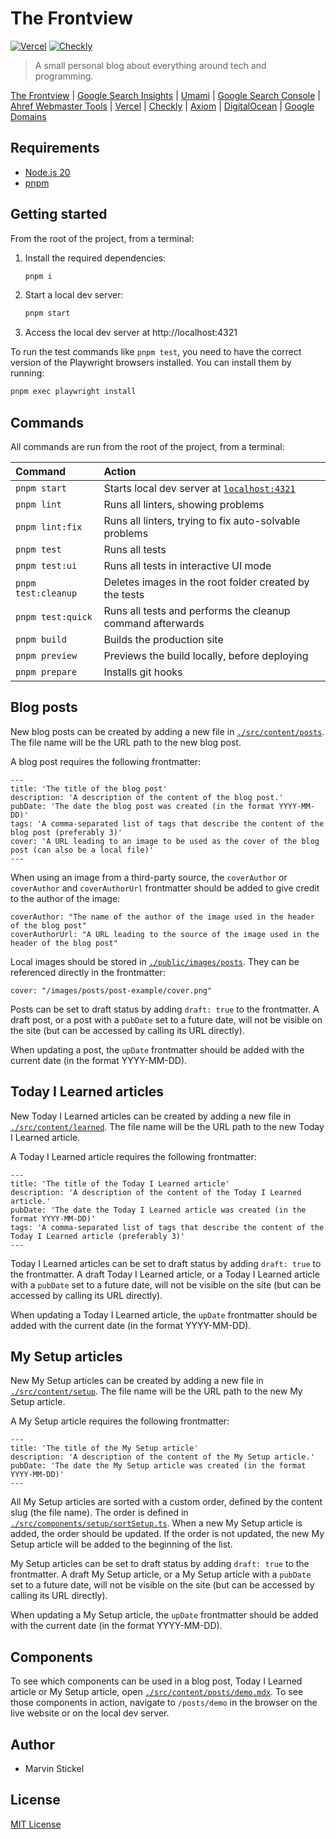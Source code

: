 # The Frontview

[![Vercel](https://vercelbadge.vercel.app/api/SenseiMarv/the-frontview?style=for-the-badge)](https://vercel.com/senseimarv/the-frontview) [![Checkly](https://api.checklyhq.com/v1/badges/checks/00dcc340-7a1f-4591-8b0f-a0887a26437a?style=for-the-badge&theme=default)](https://app.checklyhq.com/checks/00dcc340-7a1f-4591-8b0f-a0887a26437a/)

> A small personal blog about everything around tech and programming.

[The Frontview](https://the-frontview.dev) | [Google Search Insights](https://search.google.com/search-console/insights/?resource_id=sc-domain%3Athe-frontview.dev&hl=de) | [Umami](https://umami.the-frontview.dev/websites/09b73606-91e7-4e8b-b37b-48bde6a64aba) | [Google Search Console](https://search.google.com/search-console?resource_id=sc-domain:the-frontview.dev) | [Ahref Webmaster Tools](https://app.ahrefs.com/dashboard) | [Vercel](https://vercel.com/senseimarv/the-frontview) | [Checkly](https://app.checklyhq.com/checks/00dcc340-7a1f-4591-8b0f-a0887a26437a/) | [Axiom](https://cloud.axiom.co/the-frontview-njlg) | [DigitalOcean](https://cloud.digitalocean.com/projects/890d1937-03d2-412c-abce-d5207c3d1195/resources?i=defe27) | [Google Domains](https://domains.google.com/registrar/the-frontview.dev?hl=de)

## Requirements

- [Node.js 20](https://nodejs.org/)
- [pnpm](https://pnpm.io/)

## Getting started

From the root of the project, from a terminal:

1. Install the required dependencies:

   ```bash
   pnpm i
   ```

2. Start a local dev server:

   ```bash
   pnpm start
   ```

3. Access the local dev server at http://localhost:4321

To run the test commands like `pnpm test`, you need to have the correct version of the Playwright browsers installed. You can install them by running:

```bash
pnpm exec playwright install
```

## Commands

All commands are run from the root of the project, from a terminal:

| Command             | Action                                                               |
| :------------------ | :------------------------------------------------------------------- |
| `pnpm start`        | Starts local dev server at [`localhost:4321`](http://localhost:4321) |
| `pnpm lint`         | Runs all linters, showing problems                                   |
| `pnpm lint:fix`     | Runs all linters, trying to fix auto-solvable problems               |
| `pnpm test`         | Runs all tests                                                       |
| `pnpm test:ui`      | Runs all tests in interactive UI mode                                |
| `pnpm test:cleanup` | Deletes images in the root folder created by the tests               |
| `pnpm test:quick`   | Runs all tests and performs the cleanup command afterwards           |
| `pnpm build`        | Builds the production site                                           |
| `pnpm preview`      | Previews the build locally, before deploying                         |
| `pnpm prepare`      | Installs git hooks                                                   |

## Blog posts

New blog posts can be created by adding a new file in [`./src/content/posts`](./src/content/posts). The file name will be the URL path to the new blog post.

A blog post requires the following frontmatter:

```mdx
---
title: 'The title of the blog post'
description: 'A description of the content of the blog post.'
pubDate: 'The date the blog post was created (in the format YYYY-MM-DD)'
tags: 'A comma-separated list of tags that describe the content of the blog post (preferably 3)'
cover: 'A URL leading to an image to be used as the cover of the blog post (can also be a local file)'
---
```

When using an image from a third-party source, the `coverAuthor` or `coverAuthor` and `coverAuthorUrl` frontmatter should be added to give credit to the author of the image:

```mdx
coverAuthor: "The name of the author of the image used in the header of the blog post"
coverAuthorUrl: "A URL leading to the source of the image used in the header of the blog post"
```

Local images should be stored in [`./public/images/posts`](./public/images/posts). They can be referenced directly in the frontmatter:

```mdx
cover: "/images/posts/post-example/cover.png"
```

Posts can be set to draft status by adding `draft: true` to the frontmatter. A draft post, or a post with a `pubDate` set to a future date, will not be visible on the site (but can be accessed by calling its URL directly).

When updating a post, the `upDate` frontmatter should be added with the current date (in the format YYYY-MM-DD).

## Today I Learned articles

New Today I Learned articles can be created by adding a new file in [`./src/content/learned`](./src/content/learned). The file name will be the URL path to the new Today I Learned article.

A Today I Learned article requires the following frontmatter:

```mdx
---
title: 'The title of the Today I Learned article'
description: 'A description of the content of the Today I Learned article.'
pubDate: 'The date the Today I Learned article was created (in the format YYYY-MM-DD)'
tags: 'A comma-separated list of tags that describe the content of the Today I Learned article (preferably 3)'
---
```

Today I Learned articles can be set to draft status by adding `draft: true` to the frontmatter. A draft Today I Learned article, or a Today I Learned article with a `pubDate` set to a future date, will not be visible on the site (but can be accessed by calling its URL directly).

When updating a Today I Learned article, the `upDate` frontmatter should be added with the current date (in the format YYYY-MM-DD).

## My Setup articles

New My Setup articles can be created by adding a new file in [`./src/content/setup`](./src/content/setup). The file name will be the URL path to the new My Setup article.

A My Setup article requires the following frontmatter:

```mdx
---
title: 'The title of the My Setup article'
description: 'A description of the content of the My Setup article.'
pubDate: 'The date the My Setup article was created (in the format YYYY-MM-DD)'
---
```

All My Setup articles are sorted with a custom order, defined by the content slug (the file name). The order is defined in [`./src/components/setup/sortSetup.ts`](./src/components/setup/sortSetup.ts). When a new My Setup article is added, the order should be updated. If the order is not updated, the new My Setup article will be added to the beginning of the list.

My Setup articles can be set to draft status by adding `draft: true` to the frontmatter. A draft My Setup article, or a My Setup article with a `pubDate` set to a future date, will not be visible on the site (but can be accessed by calling its URL directly).

When updating a My Setup article, the `upDate` frontmatter should be added with the current date (in the format YYYY-MM-DD).

## Components

To see which components can be used in a blog post, Today I Learned article or My Setup article, open [`./src/content/posts/demo.mdx`](./src/content/posts/demo.mdx). To see those components in action, navigate to `/posts/demo` in the browser on the live website or on the local dev server.

## Author

- Marvin Stickel

## License

[MIT License](/LICENSE)
